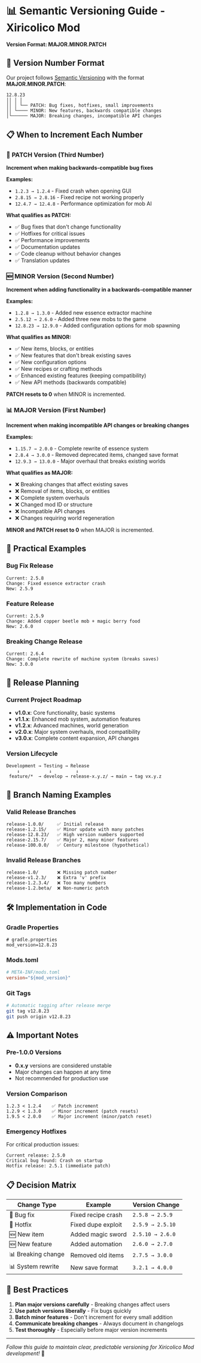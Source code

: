 # 📊 Semantic Versioning Guide - Xiricolico Mod
**Version Format: MAJOR.MINOR.PATCH**

## 🎯 Version Number Format

Our project follows [Semantic Versioning](https://semver.org/) with the format **MAJOR.MINOR.PATCH**:

```
12.8.23
││ │ │
││ │ └── PATCH: Bug fixes, hotfixes, small improvements
││ └──── MINOR: New features, backwards compatible changes  
│└────── MAJOR: Breaking changes, incompatible API changes
```

## 📋 When to Increment Each Number

### 🔧 **PATCH Version** (Third Number)
**Increment when making backwards-compatible bug fixes**

**Examples:**
- `1.2.3 → 1.2.4` - Fixed crash when opening GUI
- `2.8.15 → 2.8.16` - Fixed recipe not working properly
- `12.4.7 → 12.4.8` - Performance optimization for mob AI

**What qualifies as PATCH:**
- ✅ Bug fixes that don't change functionality
- ✅ Hotfixes for critical issues
- ✅ Performance improvements
- ✅ Documentation updates
- ✅ Code cleanup without behavior changes
- ✅ Translation updates

### 🆕 **MINOR Version** (Second Number)
**Increment when adding functionality in a backwards-compatible manner**

**Examples:**
- `1.2.8 → 1.3.0` - Added new essence extractor machine
- `2.5.12 → 2.6.0` - Added three new mobs to the game
- `12.8.23 → 12.9.0` - Added configuration options for mob spawning

**What qualifies as MINOR:**
- ✅ New items, blocks, or entities
- ✅ New features that don't break existing saves
- ✅ New configuration options
- ✅ New recipes or crafting methods
- ✅ Enhanced existing features (keeping compatibility)
- ✅ New API methods (backwards compatible)

**PATCH resets to 0** when MINOR is incremented.

### 📊 **MAJOR Version** (First Number)
**Increment when making incompatible API changes or breaking changes**

**Examples:**
- `1.15.7 → 2.0.0` - Complete rewrite of essence system
- `2.8.4 → 3.0.0` - Removed deprecated items, changed save format
- `12.9.3 → 13.0.0` - Major overhaul that breaks existing worlds

**What qualifies as MAJOR:**
- ❌ Breaking changes that affect existing saves
- ❌ Removal of items, blocks, or entities
- ❌ Complete system overhauls
- ❌ Changed mod ID or structure
- ❌ Incompatible API changes
- ❌ Changes requiring world regeneration

**MINOR and PATCH reset to 0** when MAJOR is incremented.

## 🚀 Practical Examples

### Bug Fix Release
```
Current: 2.5.8
Change: Fixed essence extractor crash
New: 2.5.9
```

### Feature Release
```
Current: 2.5.9
Change: Added copper beetle mob + magic berry food
New: 2.6.0
```

### Breaking Change Release
```
Current: 2.6.4
Change: Complete rewrite of machine system (breaks saves)
New: 3.0.0
```

## 🔄 Release Planning

### Current Project Roadmap
- **v1.0.x**: Core functionality, basic systems
- **v1.1.x**: Enhanced mob system, automation features
- **v1.2.x**: Advanced machines, world generation
- **v2.0.x**: Major system overhauls, mod compatibility
- **v3.0.x**: Complete content expansion, API changes

### Version Lifecycle
```
Development → Testing → Release
    ↓           ↓         ↓
 feature/*  → develop → release-x.y.z/ → main → tag vx.y.z
```

## 🎯 Branch Naming Examples

### Valid Release Branches
```
release-1.0.0/     ✅ Initial release
release-1.2.15/    ✅ Minor update with many patches
release-12.8.23/   ✅ High version numbers supported
release-2.15.7/    ✅ Major 2, many minor features
release-100.0.0/   ✅ Century milestone (hypothetical)
```

### Invalid Release Branches
```
release-1.0/       ❌ Missing patch number
release-v1.2.3/    ❌ Extra 'v' prefix
release-1.2.3.4/   ❌ Too many numbers
release-1.2.beta/  ❌ Non-numeric patch
```

## 🛠️ Implementation in Code

### Gradle Properties
```properties
# gradle.properties
mod_version=12.8.23
```

### Mods.toml
```toml
# META-INF/mods.toml
version="${mod_version}"
```

### Git Tags
```bash
# Automatic tagging after release merge
git tag v12.8.23
git push origin v12.8.23
```

## ⚠️ Important Notes

### Pre-1.0.0 Versions
- **0.x.y** versions are considered unstable
- Major changes can happen at any time
- Not recommended for production use

### Version Comparison
```
1.2.3 < 1.2.4    ✅ Patch increment
1.2.9 < 1.3.0    ✅ Minor increment (patch resets)
1.9.5 < 2.0.0    ✅ Major increment (minor/patch reset)
```

### Emergency Hotfixes
For critical production issues:
```
Current release: 2.5.0
Critical bug found: Crash on startup
Hotfix release: 2.5.1 (immediate patch)
```

## 📋 Decision Matrix

| Change Type | Example | Version Change |
|-------------|---------|----------------|
| 🔧 Bug fix | Fixed recipe crash | `2.5.8 → 2.5.9` |
| 🔧 Hotfix | Fixed dupe exploit | `2.5.9 → 2.5.10` |
| 🆕 New item | Added magic sword | `2.5.10 → 2.6.0` |
| 🆕 New feature | Added automation | `2.6.0 → 2.7.0` |
| 📊 Breaking change | Removed old items | `2.7.5 → 3.0.0` |
| 📊 System rewrite | New save format | `3.2.1 → 4.0.0` |

## 🎯 Best Practices

1. **Plan major versions carefully** - Breaking changes affect users
2. **Use patch versions liberally** - Fix bugs quickly
3. **Batch minor features** - Don't increment for every small addition
4. **Communicate breaking changes** - Always document in changelogs
5. **Test thoroughly** - Especially before major version increments

---
*Follow this guide to maintain clear, predictable versioning for Xiricolico Mod development!* 🚀
